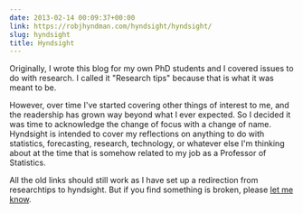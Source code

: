 ```yaml
---
date: 2013-02-14 00:09:37+00:00
link: https://robjhyndman.com/hyndsight/hyndsight/
slug: hyndsight
title: Hyndsight
---
```


Originally, I wrote this blog for my own PhD students and I covered issues to do with research. I called it "Research tips" because that is what it was meant to be.

However, over time I've started covering other things of interest to me, and the readership has grown way beyond what I ever expected. So I decided it was time to acknowledge the change of focus with a change of name. Hyndsight is intended to cover my reflections on anything to do with statistics, forecasting, research, technology, or whatever else I'm thinking about at the time that is somehow related to my job as a Professor of Statistics.

All the old links should still work as I have set up a redirection from researchtips to hyndsight. But if you find something is broken, please [let me know](mailto:rob.hyndman@monash.edu).

